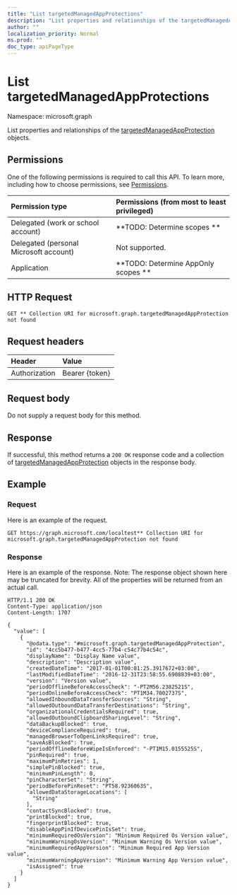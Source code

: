 ```yaml
---
title: "List targetedManagedAppProtections"
description: "List properties and relationships of the targetedManagedAppProtection objects."
author: ""
localization_priority: Normal
ms.prod: ""
doc_type: apiPageType
---
```


# List targetedManagedAppProtections

Namespace: microsoft.graph

List properties and relationships of the [targetedManagedAppProtection](../resources/targetedmanagedappprotection.md) objects.

## Permissions
One of the following permissions is required to call this API. To learn more, including how to choose permissions, see [Permissions](/concepts/permissions-reference.md).

|Permission type|Permissions (from most to least privileged)|
|:---|:---|
|Delegated (work or school account)|**TODO: Determine scopes **|
|Delegated (personal Microsoft account)|Not supported.|
|Application|**TODO: Determine AppOnly scopes **|

## HTTP Request
<!-- {
  "blockType": "ignored"
}
-->
``` http
GET ** Collection URI for microsoft.graph.targetedManagedAppProtection not found
```

## Request headers
|Header|Value|
|:---|:---|
|Authorization|Bearer {token}|

## Request body
Do not supply a request body for this method.

## Response
If successful, this method returns a `200 OK` response code and a collection of [targetedManagedAppProtection](../resources/targetedmanagedappprotection.md) objects in the response body.

## Example

### Request
Here is an example of the request.
<!-- {
  "blockType": "request",
  "name": "get_targetedmanagedappprotection"
}
-->
``` http
GET https://graph.microsoft.com/localtest** Collection URI for microsoft.graph.targetedManagedAppProtection not found
```

### Response
Here is an example of the response. Note: The response object shown here may be truncated for brevity. All of the properties will be returned from an actual call.
<!-- {
  "blockType": "response",
  "truncated": true,
  "@odata.type": "collection(microsoft.graph.targetedmanagedappprotection)"
}
-->
``` http
HTTP/1.1 200 OK
Content-Type: application/json
Content-Length: 1707

{
  "value": [
    {
      "@odata.type": "#microsoft.graph.targetedManagedAppProtection",
      "id": "4cc5b477-b477-4cc5-77b4-c54c77b4c54c",
      "displayName": "Display Name value",
      "description": "Description value",
      "createdDateTime": "2017-01-01T00:01:25.3917672+03:00",
      "lastModifiedDateTime": "2016-12-31T23:58:55.6908839+03:00",
      "version": "Version value",
      "periodOfflineBeforeAccessCheck": "-PT2M56.2382521S",
      "periodOnlineBeforeAccessCheck": "PT1M34.7002737S",
      "allowedInboundDataTransferSources": "String",
      "allowedOutboundDataTransferDestinations": "String",
      "organizationalCredentialsRequired": true,
      "allowedOutboundClipboardSharingLevel": "String",
      "dataBackupBlocked": true,
      "deviceComplianceRequired": true,
      "managedBrowserToOpenLinksRequired": true,
      "saveAsBlocked": true,
      "periodOfflineBeforeWipeIsEnforced": "-PT1M15.0155525S",
      "pinRequired": true,
      "maximumPinRetries": 1,
      "simplePinBlocked": true,
      "minimumPinLength": 0,
      "pinCharacterSet": "String",
      "periodBeforePinReset": "PT58.9236063S",
      "allowedDataStorageLocations": [
        "String"
      ],
      "contactSyncBlocked": true,
      "printBlocked": true,
      "fingerprintBlocked": true,
      "disableAppPinIfDevicePinIsSet": true,
      "minimumRequiredOsVersion": "Minimum Required Os Version value",
      "minimumWarningOsVersion": "Minimum Warning Os Version value",
      "minimumRequiredAppVersion": "Minimum Required App Version value",
      "minimumWarningAppVersion": "Minimum Warning App Version value",
      "isAssigned": true
    }
  ]
}
```

